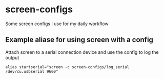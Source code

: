 # screen-configs

Some screen configs I use for my daily workflow

## Example aliase for using screen with a config

Attach screen to a serial connection device and use the config to log the output

```
alias startserial="screen -c screen-configs/log_serial /dev/cu.usbserial 9600"
```

